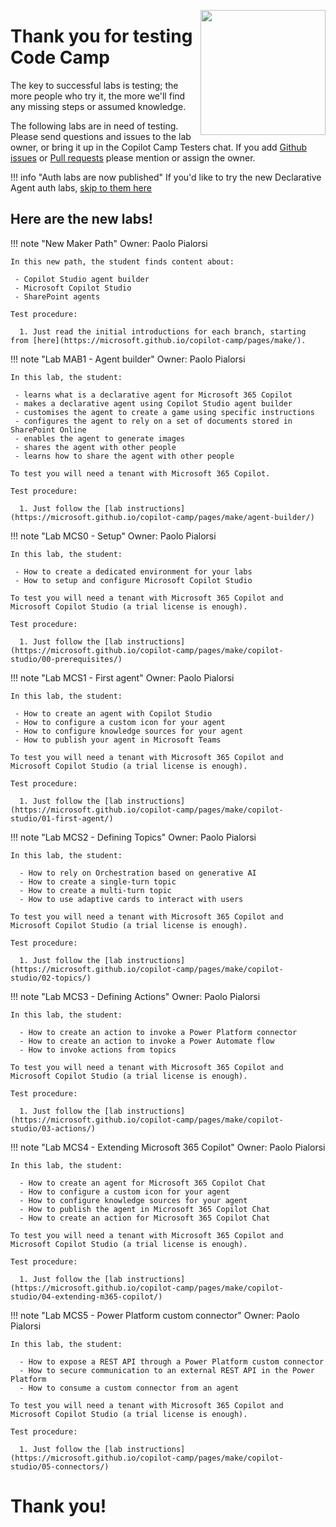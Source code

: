 <img src="/copilot-camp/assets/images/CopilotCamp-Tent-Clean.png"
     style="height:200px; float:right;"></img>

# Thank you for testing Code Camp

The key to successful labs is testing; the more people who try it, the more we'll find any missing steps or assumed knowledge.

The following labs are in need of testing. Please send questions and issues to the lab owner, or bring it up in the Copilot Camp Testers chat. If you add [Github issues](https://github.com/microsoft/copilot-camp/issues) or [Pull requests](https://github.com/microsoft/copilot-camp/pulls) please mention or assign the owner.

!!! info "Auth labs are now published"
    If you'd like to try the new Declarative Agent auth labs, [skip to them here](../extend-m365-copilot/auth.md)

## Here are the new labs!

!!! note "New Maker Path"
    Owner: Paolo Pialorsi

    In this new path, the student finds content about:

     - Copilot Studio agent builder
     - Microsoft Copilot Studio
     - SharePoint agents

    Test procedure:

      1. Just read the initial introductions for each branch, starting from [here](https://microsoft.github.io/copilot-camp/pages/make/).

!!! note "Lab MAB1 - Agent builder"
    Owner: Paolo Pialorsi

    In this lab, the student:

     - learns what is a declarative agent for Microsoft 365 Copilot
     - makes a declarative agent using Copilot Studio agent builder
     - customises the agent to create a game using specific instructions
     - configures the agent to rely on a set of documents stored in SharePoint Online
     - enables the agent to generate images
     - shares the agent with other people
     - learns how to share the agent with other people

    To test you will need a tenant with Microsoft 365 Copilot.

    Test procedure:

      1. Just follow the [lab instructions](https://microsoft.github.io/copilot-camp/pages/make/agent-builder/)

!!! note "Lab MCS0 - Setup"
    Owner: Paolo Pialorsi

    In this lab, the student:

     - How to create a dedicated environment for your labs
     - How to setup and configure Microsoft Copilot Studio

    To test you will need a tenant with Microsoft 365 Copilot and Microsoft Copilot Studio (a trial license is enough).

    Test procedure:

      1. Just follow the [lab instructions](https://microsoft.github.io/copilot-camp/pages/make/copilot-studio/00-prerequisites/)

!!! note "Lab MCS1 - First agent"
    Owner: Paolo Pialorsi

    In this lab, the student:

     - How to create an agent with Copilot Studio
     - How to configure a custom icon for your agent
     - How to configure knowledge sources for your agent
     - How to publish your agent in Microsoft Teams

    To test you will need a tenant with Microsoft 365 Copilot and Microsoft Copilot Studio (a trial license is enough).

    Test procedure:

      1. Just follow the [lab instructions](https://microsoft.github.io/copilot-camp/pages/make/copilot-studio/01-first-agent/)

!!! note "Lab MCS2 - Defining Topics"
    Owner: Paolo Pialorsi

    In this lab, the student:

      - How to rely on Orchestration based on generative AI
      - How to create a single-turn topic
      - How to create a multi-turn topic
      - How to use adaptive cards to interact with users

    To test you will need a tenant with Microsoft 365 Copilot and Microsoft Copilot Studio (a trial license is enough).

    Test procedure:

      1. Just follow the [lab instructions](https://microsoft.github.io/copilot-camp/pages/make/copilot-studio/02-topics/)

!!! note "Lab MCS3 - Defining Actions"
    Owner: Paolo Pialorsi

    In this lab, the student:

      - How to create an action to invoke a Power Platform connector
      - How to create an action to invoke a Power Automate flow
      - How to invoke actions from topics

    To test you will need a tenant with Microsoft 365 Copilot and Microsoft Copilot Studio (a trial license is enough).

    Test procedure:

      1. Just follow the [lab instructions](https://microsoft.github.io/copilot-camp/pages/make/copilot-studio/03-actions/)

!!! note "Lab MCS4 - Extending Microsoft 365 Copilot"
    Owner: Paolo Pialorsi

    In this lab, the student:

      - How to create an agent for Microsoft 365 Copilot Chat
      - How to configure a custom icon for your agent
      - How to configure knowledge sources for your agent
      - How to publish the agent in Microsoft 365 Copilot Chat
      - How to create an action for Microsoft 365 Copilot Chat

    To test you will need a tenant with Microsoft 365 Copilot and Microsoft Copilot Studio (a trial license is enough).

    Test procedure:

      1. Just follow the [lab instructions](https://microsoft.github.io/copilot-camp/pages/make/copilot-studio/04-extending-m365-copilot/)

!!! note "Lab MCS5 - Power Platform custom connector"
    Owner: Paolo Pialorsi

    In this lab, the student:

      - How to expose a REST API through a Power Platform custom connector
      - How to secure communication to an external REST API in the Power Platform
      - How to consume a custom connector from an agent

    To test you will need a tenant with Microsoft 365 Copilot and Microsoft Copilot Studio (a trial license is enough).

    Test procedure:

      1. Just follow the [lab instructions](https://microsoft.github.io/copilot-camp/pages/make/copilot-studio/05-connectors/)

 # Thank you!

